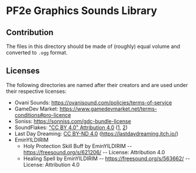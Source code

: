 # PF2e Graphics Sounds Library

## Contribution

The files in this directory should be made of (roughly) equal volume and converted to `.ogg` format.

## Licenses

The following directories are named after their creators and are used under their respective licenses:

- Ovani Sounds: <https://ovanisound.com/policies/terms-of-service>
- GameDev Market: <https://www.gamedevmarket.net/terms-conditions#pro-licence>
- Soniss: <https://sonniss.com/gdc-bundle-license>
- SoundFlakes: ["CC BY 4.0" Attribution 4.0](https://creativecommons.org/licenses/by/4.0/) ([1](https://freesound.org/people/SoundFlakes/packs/27753/), [2](https://freesound.org/people/SoundFlakes/packs/27745/))
- Last Day Dreaming: [CC BY-ND 4.0](https://creativecommons.org/licenses/by-nd/4.0/) (https://lastdaydreaming.itch.io/)
- EminYILDIRIM
  - Holy Protection Skill Buff by EminYILDIRIM -- https://freesound.org/s/621206/ -- License: Attribution 4.0
  - Healing Spell by EminYILDIRIM -- https://freesound.org/s/563662/ -- License: Attribution 4.0